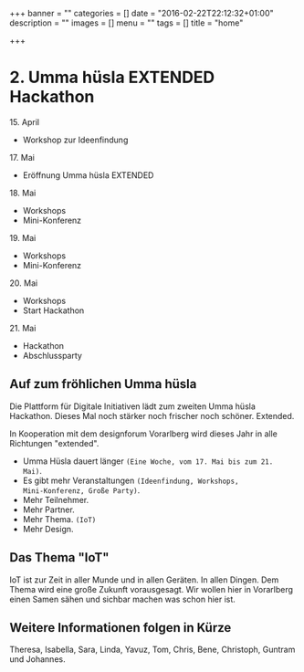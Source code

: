 +++
banner = ""
categories = []
date = "2016-02-22T22:12:32+01:00"
description = ""
images = []
menu = ""
tags = []
title = "home"

+++

# 2. Umma hüsla EXTENDED Hackathon

<div class="row m-h-1 m-b-1">
	<div class="col-sm-2">
		<div class="card">
			<div class="card-header">15. April</div>
			<ul class="list-group list-group-flush">
				<li class="list-group-item">Workshop zur Ideenfindung</li>
			</ul>
		</div>
	</div>
	<div class="col-sm-2">
		<div class="card">
			<div class="card-header">17. Mai</div>
			<ul class="list-group list-group-flush">
				<li class="list-group-item">Eröffnung Umma hüsla EXTENDED</li>
			</ul>
		</div>
	</div>
	<div class="col-sm-2">
		<div class="card">
			<div class="card-header">18. Mai</div>
			<ul class="list-group list-group-flush">
				<li class="list-group-item">Workshops</li>
				<li class="list-group-item">Mini-Konferenz</li>
			</ul>
		</div>
	</div>
	<div class="col-sm-2">
		<div class="card">
			<div class="card-header">19. Mai</div>
			<ul class="list-group list-group-flush">
				<li class="list-group-item">Workshops</li>
				<li class="list-group-item">Mini-Konferenz</li>
			</ul>
		</div>
	</div>
	<div class="col-sm-2">
		<div class="card">
			<div class="card-header">20. Mai</div>
			<ul class="list-group list-group-flush">
				<li class="list-group-item">Workshops</li>
				<li class="list-group-item">Start Hackathon</li>
			</ul>
		</div>
	</div>
	<div class="col-sm-2">
		<div class="card">
			<div class="card-header">21. Mai</div>
			<ul class="list-group list-group-flush">
				<li class="list-group-item">Hackathon</li>
				<li class="list-group-item">Abschlussparty</li>
			</ul>
		</div>
	</div>
</div>

## Auf zum fröhlichen Umma hüsla

Die Plattform für Digitale Initiativen lädt zum zweiten Umma hüsla Hackathon. Dieses Mal noch stärker noch frischer noch schöner. Extended. 

In Kooperation mit dem designforum Vorarlberg wird dieses Jahr in alle Richtungen "extended". 

* Umma Hüsla dauert länger <code>(Eine Woche, vom 17. Mai bis zum 21. Mai)</code>. 
* Es gibt mehr Veranstaltungen <code>(Ideenfindung, Workshops, Mini-Konferenz, Große Party)</code>. 
* Mehr Teilnehmer. 
* Mehr Partner. 
* Mehr Thema. <code>(IoT)</code>
* Mehr Design.

## Das Thema "IoT"

IoT ist zur Zeit in aller Munde und in allen Geräten. In allen Dingen. Dem Thema wird eine große Zukunft vorausgesagt. Wir wollen hier in Vorarlberg einen Samen sähen und sichbar machen was schon hier ist.

## Weitere Informationen folgen in Kürze


Theresa, Isabella, Sara, Linda, Yavuz, Tom, Chris, Bene, Christoph, Guntram und Johannes.